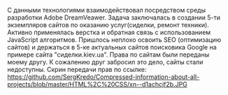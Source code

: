 С данными технологиями взаимодействовал посредством среды разработки Adobe DreamVeawer. 
Задача заключалась в создании 5-ти экземпляров сайтов по оказанию услуг(сиделки, ремонт техники). Активно применялась верстка и обратная связь с использованием JavaScript алгоритмов. Пришлось неплохо освоить SEO (оптимизацию сайтов) и держаться в 5-ке актуальных сайтов поисковика Google на примере сайта "сиделки.kiev.ua".
Права по сайтам были переданы моему другу. К сожалению друг забросил это дело, сайты стали недоступны. Скрин передачи прав по ссылке: https://github.com/SergKredo/Compressed-information-about-all-projects/blob/master/HTML%2C%20CSS/xn--d1achcjf2b.JPG
